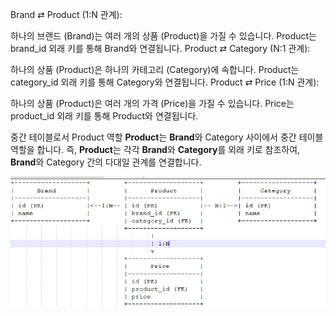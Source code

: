 Brand ⇄ Product (1:N 관계):

하나의 브랜드 (Brand)는 여러 개의 상품 (Product)을 가질 수 있습니다.
Product는 brand_id 외래 키를 통해 Brand와 연결됩니다.
Product ⇄ Category (N:1 관계):

하나의 상품 (Product)은 하나의 카테고리 (Category)에 속합니다.
Product는 category_id 외래 키를 통해 Category와 연결됩니다.
Product ⇄ Price (1:N 관계):

하나의 상품 (Product)은 여러 개의 가격 (Price)을 가질 수 있습니다.
Price는 product_id 외래 키를 통해 Product와 연결됩니다.

중간 테이블로서 Product 역할
**Product**는 **Brand**와 Category 사이에서 중간 테이블 역할을 합니다.
즉, **Product**는 각각 **Brand**와 **Category**를 외래 키로 참조하여,
**Brand**와 Category 간의 다대일 관계를 연결합니다.

![img_1.png](img_1.png)